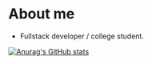 # About me
* Fullstack developer / college student.

[![Anurag's GitHub stats](https://github-readme-stats.vercel.app/api?username=kmanjt&count_private=true)](https://github.com/anuraghazra/github-readme-stats)

